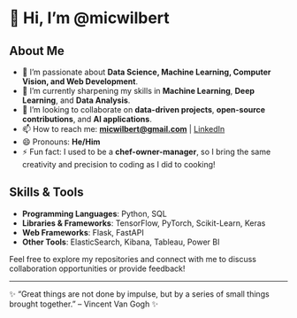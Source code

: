 # 👋 Hi, I’m @micwilbert

## About Me
- 👀 I’m passionate about **Data Science, Machine Learning, Computer Vision, and Web Development**. 
- 🌱 I’m currently sharpening my skills in **Machine Learning**, **Deep Learning**, and **Data Analysis**.
- 💞️ I’m looking to collaborate on **data-driven projects**, **open-source contributions**, and **AI applications**.
- 📫 How to reach me: **micwilbert@gmail.com** | [LinkedIn](https://linkedin.com/in/micwilbert)
- 😄 Pronouns: **He/Him**
- ⚡ Fun fact: I used to be a **chef-owner-manager**, so I bring the same creativity and precision to coding as I did to cooking!

## Skills & Tools
- **Programming Languages**: Python, SQL
- **Libraries & Frameworks**: TensorFlow, PyTorch, Scikit-Learn, Keras
- **Web Frameworks**: Flask, FastAPI
- **Other Tools**: ElasticSearch, Kibana, Tableau, Power BI

Feel free to explore my repositories and connect with me to discuss collaboration opportunities or provide feedback!

---
✨ “Great things are not done by impulse, but by a series of small things brought together.” – Vincent Van Gogh ✨

